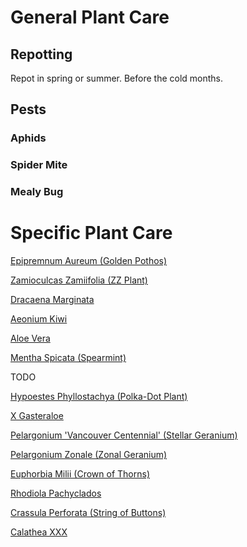 # General Plant Care
## Repotting
Repot in spring or summer. Before the cold months.

## Pests

### Aphids

### Spider Mite

### Mealy Bug

# Specific Plant Care
[Epipremnum Aureum (Golden Pothos)](epipremnum_aureum.md)

[Zamioculcas Zamiifolia (ZZ Plant)](zamioculcas_zamiifolia.md)

[Dracaena Marginata](dracaena_marginata.md)

[Aeonium Kiwi](aeonium_kiwi.md)

[Aloe Vera](aloe_vera.md)

[Mentha Spicata (Spearmint)](mentha_spicata.md)

TODO

[Hypoestes Phyllostachya (Polka-Dot Plant)](hypoestes_phyllostachya.md)

[X Gasteraloe](x_gasteraloe.md)

[Pelargonium 'Vancouver Centennial' (Stellar Geranium)](pelargonium_vc.md)

[Pelargonium Zonale (Zonal Geranium)](pelargonium_zonale.md)

[Euphorbia Milii (Crown of Thorns)](euphorbia_milii.md)

[Rhodiola Pachyclados](rhodiola_pachyclados.md)

[Crassula Perforata (String of Buttons)](crassula_perforata.md)

[Calathea XXX](calathea_xxx.md)
